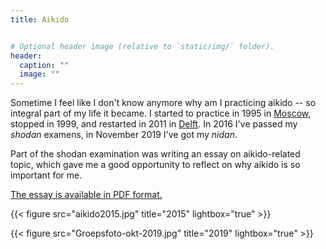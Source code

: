 ```yaml
---
title: Aikido


# Optional header image (relative to `static/img/` folder).
header:
  caption: ""
  image: ""
---
```


Sometime I feel like I don't know anymore why am I practicing aikido -- so integral part of my life it became.
I started to practice in 1995 in [Moscow](https://www.ooshinkan.ru/), stopped in 1999, and restarted in 2011 in [Delft](http://www.aikidodelft.nl).
In 2016 I've passed my *shodan* examens, in November 2019 I've got my *nidan*.

Part of the shodan examination was writing an essay on aikido-related topic, which gave me a good opportunity to reflect on why aikido is so important for me. 

[The essay is available in PDF format.](Oleg1als.pdf)


{{< figure src="aikido2015.jpg" title="2015" lightbox="true" >}}

{{< figure src="Groepsfoto-okt-2019.jpg" title="2019" lightbox="true" >}}